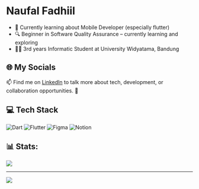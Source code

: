 <h1>Naufal Fadhiil</h1> 

- 📝 Currently learning about Mobile Developer (especially flutter)
- 🔍 Beginner in Software Quality Assurance – currently learning and exploring
- 👨‍🎓 3rd years Informatic Student at University Widyatama, Bandung 

## 🌐 My Socials
📫 Find me on [LinkedIn](https://www.linkedin.com/in/naufal-fadhiil) to talk more about tech, development, or collaboration opportunities. 🤝

## 💻 Tech Stack
![Dart](https://img.shields.io/badge/dart-%230175C2.svg?style=for-the-badge&logo=dart&logoColor=white) ![Flutter](https://img.shields.io/badge/Flutter-%2302569B.svg?style=for-the-badge&logo=Flutter&logoColor=white) ![Figma](https://img.shields.io/badge/figma-%23F24E1E.svg?style=for-the-badge&logo=figma&logoColor=white) ![Notion](https://img.shields.io/badge/Notion-%23000000.svg?style=for-the-badge&logo=notion&logoColor=white)

## 📊 Stats:
<!---[![](https://github-readme-stats.vercel.app/api?username=NaufalFadhiil&theme=dark&hide_border=false&include_all_commits=false&count_private=false) -->
![](https://github-readme-stats.vercel.app/api/top-langs/?username=NaufalFadhiil&theme=dark&hide_border=false&include_all_commits=false&count_private=false&layout=compact)

---
[![](https://visitcount.itsvg.in/api?id=NaufalFadhiil&icon=0&color=0)](https://visitcount.itsvg.in)
